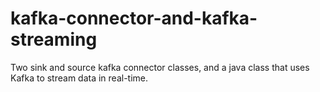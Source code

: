 # kafka-connector-and-kafka-streaming
Two sink and source kafka connector classes, and a java class that uses Kafka to stream data in real-time.
